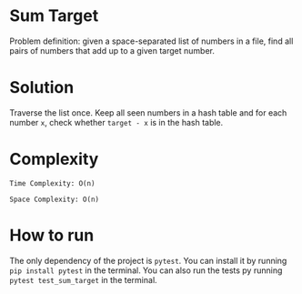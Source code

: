# Sum Target
Problem definition: given a space-separated list of numbers in a file, find all pairs of numbers that add up to a given target number.
# Solution
Traverse the list once. Keep all seen numbers in a hash table and for each number `x`, check whether `target - x` is in the hash table.
# Complexity
``Time Complexity: O(n)``

``Space Complexity: O(n)``

# How to run
The only dependency of the project is `pytest`. You can install it by running `pip install pytest` in the terminal. You can also run the tests py running `pytest test_sum_target` in the terminal.
